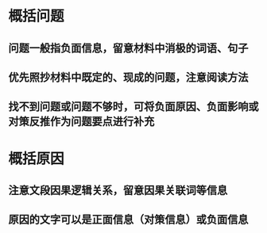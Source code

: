 # 概括问题
## 问题一般指负面信息，留意材料中消极的词语、句子
## 优先照抄材料中既定的、现成的问题，注意阅读方法
## 找不到问题或问题不够时，可将负面原因、负面影响或对策反推作为问题要点进行补充
# 概括原因
## 注意文段因果逻辑关系，留意因果关联词等信息
## 原因的文字可以是正面信息（对策信息）或负面信息